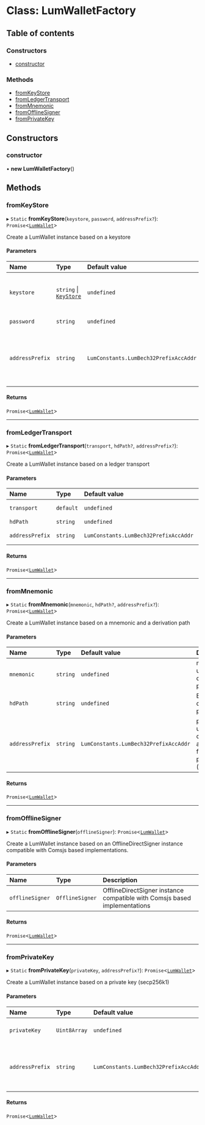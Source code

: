 # Class: LumWalletFactory

## Table of contents

### Constructors

- [constructor](LumWalletFactory.md#constructor)

### Methods

- [fromKeyStore](LumWalletFactory.md#fromkeystore)
- [fromLedgerTransport](LumWalletFactory.md#fromledgertransport)
- [fromMnemonic](LumWalletFactory.md#frommnemonic)
- [fromOfflineSigner](LumWalletFactory.md#fromofflinesigner)
- [fromPrivateKey](LumWalletFactory.md#fromprivatekey)

## Constructors

### constructor

• **new LumWalletFactory**()

## Methods

### fromKeyStore

▸ `Static` **fromKeyStore**(`keystore`, `password`, `addressPrefix?`): `Promise`<[`LumWallet`](LumWallet.md)\>

Create a LumWallet instance based on a keystore

#### Parameters

| Name | Type | Default value | Description |
| :------ | :------ | :------ | :------ |
| `keystore` | `string` \| [`KeyStore`](../interfaces/LumUtils.KeyStore.md) | `undefined` | keystore used to decypher the private key |
| `password` | `string` | `undefined` | keystore password |
| `addressPrefix` | `string` | `LumConstants.LumBech32PrefixAccAddr` | prefix to use to derive the address from the public key (ex: lum) |

#### Returns

`Promise`<[`LumWallet`](LumWallet.md)\>

___

### fromLedgerTransport

▸ `Static` **fromLedgerTransport**(`transport`, `hdPath?`, `addressPrefix?`): `Promise`<[`LumWallet`](LumWallet.md)\>

Create a LumWallet instance based on a ledger transport

#### Parameters

| Name | Type | Default value | Description |
| :------ | :------ | :------ | :------ |
| `transport` | `default` | `undefined` | Ledger transport to use (https://github.com/LedgerHQ/ledgerjs) |
| `hdPath` | `string` | `undefined` | BIP44 derivation path |
| `addressPrefix` | `string` | `LumConstants.LumBech32PrefixAccAddr` | prefix to use to derive the address from the public key (ex: lum) |

#### Returns

`Promise`<[`LumWallet`](LumWallet.md)\>

___

### fromMnemonic

▸ `Static` **fromMnemonic**(`mnemonic`, `hdPath?`, `addressPrefix?`): `Promise`<[`LumWallet`](LumWallet.md)\>

Create a LumWallet instance based on a mnemonic and a derivation path

#### Parameters

| Name | Type | Default value | Description |
| :------ | :------ | :------ | :------ |
| `mnemonic` | `string` | `undefined` | mnemonic used to derive the private key |
| `hdPath` | `string` | `undefined` | BIP44 derivation path |
| `addressPrefix` | `string` | `LumConstants.LumBech32PrefixAccAddr` | prefix to use to derive the address from the public key (ex: lum) |

#### Returns

`Promise`<[`LumWallet`](LumWallet.md)\>

___

### fromOfflineSigner

▸ `Static` **fromOfflineSigner**(`offlineSigner`): `Promise`<[`LumWallet`](LumWallet.md)\>

Create a LumWallet instance based on an OfflineDirectSigner instance compatible with Comsjs based implementations.

#### Parameters

| Name | Type | Description |
| :------ | :------ | :------ |
| `offlineSigner` | `OfflineSigner` | OfflineDirectSigner instance compatible with Comsjs based implementations |

#### Returns

`Promise`<[`LumWallet`](LumWallet.md)\>

___

### fromPrivateKey

▸ `Static` **fromPrivateKey**(`privateKey`, `addressPrefix?`): `Promise`<[`LumWallet`](LumWallet.md)\>

Create a LumWallet instance based on a private key (secp256k1)

#### Parameters

| Name | Type | Default value | Description |
| :------ | :------ | :------ | :------ |
| `privateKey` | `Uint8Array` | `undefined` | wallet private key (secp256k1) |
| `addressPrefix` | `string` | `LumConstants.LumBech32PrefixAccAddr` | prefix to use to derive the address from the public key (ex: lum) |

#### Returns

`Promise`<[`LumWallet`](LumWallet.md)\>
